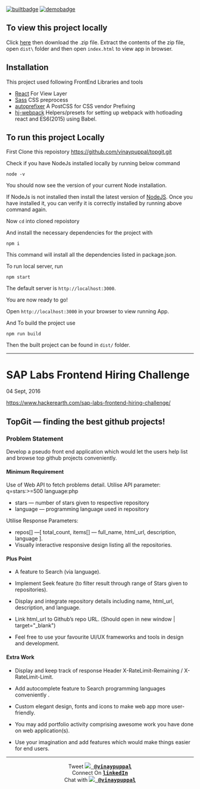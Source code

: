[![builtbadge](http://forthebadge.com/images/badges/built-with-love.svg)](https://topgit.vinaypuppal.com)
[![demobadge](https://img.shields.io/badge/Demo-clickhere-green.svg)](https://topgit.vinaypuppal.com)

## To view this project locally

Click [here](https://github.com/vinaypuppal/topgit/archive/master.zip) then download the .zip file. Extract the contents of the zip file, open `dist\` folder and then open `index.html` to view app in browser.

## Installation

This project used following FrontEnd Libraries and tools
- [React](http://facebook.github.io/react) For View Layer
- [Sass](http://sass-lang.com) CSS preprocess
- [autoprefixer](https://github.com/postcss/autoprefixer) A PostCSS for CSS vendor Prefixing
- [hj-webpack](https://github.com/HenrikJoreteg/hjs-webpack) Helpers/presets for setting up webpack with hotloading react and ES6(2015) using Babel.

## To run this project Locally

First Clone this repoistory https://github.com/vinaypuppal/topgit.git

Check if you have NodeJs installed locally by running below command

```
node -v
```

You should now see the version of your current Node installation.

If NodeJs is not installed then install the latest version of [NodeJS](https://nodejs.org). Once you have installed it, you can verify it is correctly installed by running above command again.

Now `cd` into cloned repoistory

And install the necessary dependencies for the project with

```
npm i
```

This command will install all the dependencies listed in package.json.

To run local server, run

```
npm start
```
The default server is `http://localhost:3000`.

You are now ready to go!

Open `http://localhost:3000` in your browser to view running App.

And To build the project use

```
npm run build
```
Then the built project can be found in `dist/` folder.

---
# SAP Labs Frontend Hiring Challenge

04 Sept, 2016

https://www.hackerearth.com/sap-labs-frontend-hiring-challenge/

## TopGit — finding the best github projects!

### Problem Statement

Develop a pseudo front end application which would let the users help list and browse top github projects conveniently.

#### Minimum Requirement

Use of Web API to fetch problems detail. Utilise API parameter: q=stars:>=500 language:php

- stars — number of stars given to respective repository
- language — programming language used in repository

Utilise Response Parameters:
- repos[] —[ total_count, items[] — full_name, html_url, description, language ].
- Visually interactive responsive design listing all the repositories.

#### Plus Point

- A feature to Search (via language).

- Implement Seek feature (to filter result through range of Stars given to repositories).

- Display and integrate repository details including name, html_url, description, and language.

- Link html_url to Github’s repo URL. (Should open in new window | target="_blank")

- Feel free to use your favourite UI/UX frameworks and tools in design and development.

#### Extra Work

- Display and keep track of response Header X-RateLimit-Remaining / X-RateLimit-Limit.

- Add autocomplete feature to Search programming languages conveniently .

- Custom elegant design, fonts and icons to make web app more user-friendly.

- You may add portfolio activity comprising awesome work you have done on web application(s).

- Use your imagination and add features which would make things easier for end users.

---

<p align="center">
Tweet <kbd><a href="https://twitter.com/vinaypuppal"><b><img src="https://i.imgur.com/wOPZd0Y.png?1"> @vinaypuppal</b></a></kbd><br>
Connect On <kbd><b><a href="https://in.linkedin.com/in/vinay-puppal-4514b7104">linkedIn</a></b></kbd><br>
Chat with <kbd><a href="https://gitter.im/vinaypuppal">
<img src="https://i.imgur.com/ThSWa6Y.png?2"> <b>@vinaypuppal</b></a></kbd>
</p>
